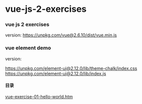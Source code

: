 # vue-js-2-exercises
### vue js 2 exercises
version: 
https://unpkg.com/vue@2.6.10/dist/vue.min.js

### vue element demo
version:

https://unpkg.com/element-ui@2.12.0/lib/theme-chalk/index.css
<br/>
https://unpkg.com/element-ui@2.12.0/lib/index.js


#### 目录

[vue-exercise-01-hello-world.htm](../../vue-exercise-01-hello-world.htm)






